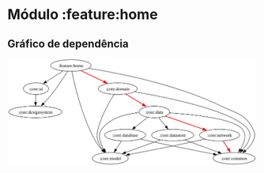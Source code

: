 # Módulo :feature:home
## Gráfico de dependência
![Gráfico de dependência](../../docs/images/graphs/dep_graph_feature_home.svg)
